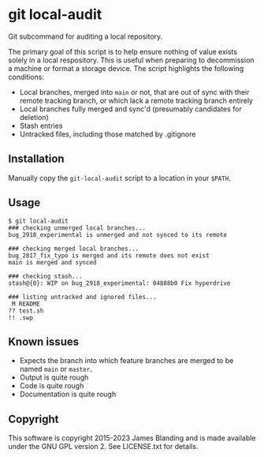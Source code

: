 # git local-audit

Git subcommand for auditing a local repository.

The primary goal of this script is to help ensure nothing of value exists
solely in a local respository.  This is useful when preparing to decommission
a machine or format a storage device.  The script highlights the following
conditions:

* Local branches, merged into `main` or not, that are out of sync with their
  remote tracking branch, or which lack a remote tracking branch entirely
* Local branches fully merged and sync'd (presumably candidates for deletion)
* Stash entries
* Untracked files, including those matched by .gitignore

## Installation

Manually copy the `git-local-audit` script to a location in your `$PATH`.

## Usage

    $ git local-audit
    ### checking unmerged local branches...
    bug_2918_experimental is unmerged and not synced to its remote

    ### checking merged local branches...
    bug_2817_fix_typo is merged and its remote does not exist
    main is merged and synced

    ### checking stash...
    stash@{0}: WIP on bug_2918_experimental: 04888b0 Fix hyperdrive

    ### listing untracked and ignored files...
     M README
    ?? test.sh
    !! .swp

## Known issues

* Expects the branch into which feature branches are merged to be named `main`
  or `master`.
* Output is quite rough
* Code is quite rough
* Documentation is quite rough

## Copyright

This software is copyright 2015-2023 James Blanding and is made available
under the GNU GPL version 2.  See LICENSE.txt for details.

